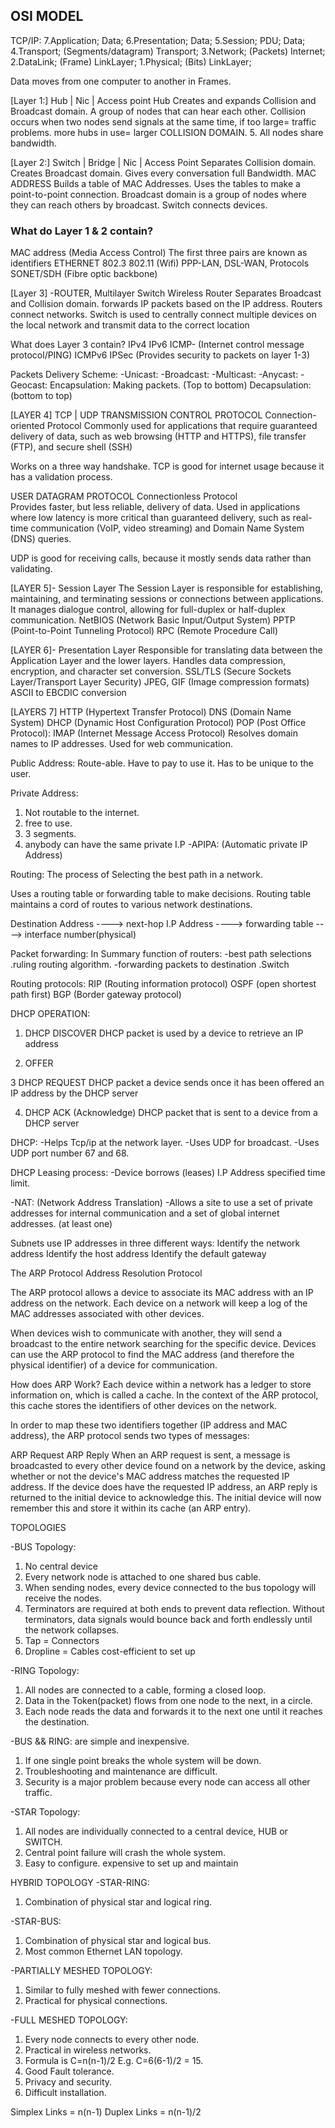 <h2> OSI MODEL </h2>
TCP/IP:
7.Application;                                    	 Data;  
6.Presentation;                                   	 Data;
5.Session;                 PDU;                    	 Data;
4.Transport;            (Segments/datagram)   	    Transport;
3.Network;               (Packets)                  Internet;     
2.DataLink;               (Frame)             		LinkLayer;      
1.Physical;                (Bits)              		LinkLayer;

Data moves from one computer to another in Frames.

[Layer 1:]  Hub | Nic | Access point
Hub Creates and expands Collision and Broadcast domain. 
A group of nodes that can hear each other.
Collision occurs when two nodes send signals at the same time, if too large= traffic problems. 
 more hubs in use= larger COLLISION DOMAIN.
5. All nodes share bandwidth.

[Layer 2:]   Switch | Bridge | Nic | Access Point
 Separates Collision domain.
 Creates Broadcast domain.
 Gives every conversation full Bandwidth.
 MAC ADDRESS
 Builds a table of MAC Addresses. 
 Uses the tables to make a point-to-point connection.
 Broadcast domain is a group of nodes where they can reach      others by broadcast.
 Switch connects devices.


<h3> What do Layer 1 & 2 contain?</h3>

MAC address (Media Access Control)   The first three pairs are known as identifiers
ETHERNET 802.3 
802.11 (Wifi)
PPP-LAN, DSL-WAN, Protocols
SONET/SDH (Fibre optic backbone)



[Layer 3]  -ROUTER, Multilayer Switch Wireless Router
Separates Broadcast and Collision domain.
forwards IP packets based on the IP address. 
Routers connect networks.
Switch is used to centrally connect multiple devices on the local network and transmit data to the correct location


What does Layer 3 contain?
IPv4
IPv6
ICMP- (Internet control message protocol/PING)
ICMPv6
IPSec (Provides security to packets on layer 1-3)

Packets Delivery Scheme:
-Unicast:
-Broadcast:
-Multicast:
-Anycast:
-Geocast:
Encapsulation: Making packets. (Top to bottom)
Decapsulation: (bottom to top)

[LAYER 4]  TCP | UDP
TRANSMISSION CONTROL PROTOCOL 
Connection-oriented Protocol
Commonly used for applications that require guaranteed delivery of data, such as web browsing (HTTP and HTTPS), file transfer (FTP), and secure shell (SSH)

Works on a three way handshake.
TCP is good for internet usage because it has a validation process.

USER DATAGRAM PROTOCOL
Connectionless Protocol  
Provides faster, but less reliable, delivery of data.
Used in applications where low latency is more critical than guaranteed delivery, such as real-time communication (VoIP, video streaming) and Domain Name System (DNS) queries.

UDP is good for receiving calls, 
because it mostly sends data rather than validating.


[LAYER 5]- Session Layer 
The Session Layer is responsible for establishing, maintaining, and terminating sessions or connections between applications.
It manages dialogue control, allowing for full-duplex or half-duplex communication.
NetBIOS (Network Basic Input/Output System)
PPTP (Point-to-Point Tunneling Protocol)
RPC (Remote Procedure Call)



[LAYER 6]- Presentation Layer 
Responsible for translating data between the Application Layer and the lower layers.
Handles data compression, encryption, and character set conversion.
SSL/TLS (Secure Sockets Layer/Transport Layer Security)
JPEG, GIF (Image compression formats)
ASCII to EBCDIC conversion



[LAYERS  7] 
HTTP (Hypertext Transfer Protocol)
DNS (Domain Name System)
DHCP (Dynamic Host Configuration Protocol)
POP (Post Office Protocol):
IMAP (Internet Message Access Protocol)
Resolves domain names to IP addresses.
Used for web communication.





Public Address:
Route-able.
Have to pay to use it.
Has to be unique to the user.

Private Address:
1. Not routable to the internet.
2. free to use.
3. 3 segments.
4. anybody can have the same private I.P
-APIPA: (Automatic private IP Address)

Routing: 
The process of Selecting the best path in a network.

Uses a routing table or forwarding table to make decisions. 
 Routing table maintains a cord of routes to various network destinations.

Destination Address ----> next-hop I.P Address ----> forwarding table  ----> interface number(physical)

Packet forwarding:
In Summary function of routers:
-best path selections
.ruling routing algorithm.
-forwarding packets to destination
.Switch

Routing protocols:
RIP (Routing information protocol)
OSPF (open shortest path first)
BGP (Border gateway protocol)



DHCP OPERATION:

1. DHCP DISCOVER
DHCP packet is used by a device to retrieve an IP address

2. OFFER

3 DHCP REQUEST
DHCP packet a device sends once it has been offered an IP address by the DHCP server

4. DHCP ACK (Acknowledge)
DHCP packet that is sent to a device from a DHCP server


DHCP:
-Helps Tcp/ip at the network layer.
-Uses UDP for broadcast.
-Uses UDP port number 67 and 68.

DHCP Leasing process:
-Device borrows (leases) I.P Address specified time limit.


-NAT: (Network Address Translation)
-Allows a site to use a set of private addresses for internal communication and a set of global internet addresses. (at least one)


Subnets use IP addresses in three different ways:
Identify the network address
Identify the host address
Identify the default gateway




The ARP Protocol
Address Resolution Protocol

The ARP protocol allows a device to associate its MAC address with an IP address on the network. Each device on a network will keep a log of the MAC addresses associated with other devices.

When devices wish to communicate with another, they will send a broadcast to the entire network searching for the specific device. Devices can use the ARP protocol to find the MAC address (and therefore the physical identifier) of a device for communication.


How does ARP Work?
Each device within a network has a ledger to store information on, which is called a cache. In the context of the ARP protocol, this cache stores the identifiers of other devices on the network.

In order to map these two identifiers together (IP address and MAC address), the ARP protocol sends two types of messages:

ARP Request
ARP Reply
When an ARP request is sent, a message is broadcasted to every other device found on a network by the device, asking whether or not the device's MAC address matches the requested IP address. If the device does have the requested IP address, an ARP reply is returned to the initial device to acknowledge this. The initial device will now remember this and store it within its cache (an ARP entry). 


TOPOLOGIES

-BUS Topology:
1. No central device 
2. Every network node is attached to one shared bus cable.
3. When sending nodes, every device connected to the bus topology will receive the nodes. 
4. Terminators are required at both ends to prevent data reflection. Without terminators, data signals would bounce back and forth endlessly until the network collapses.  
6. Tap = Connectors
7. Dropline = Cables
cost-efficient to set up

-RING Topology:
1. All nodes are connected to a cable, forming a closed loop.
2. Data in the Token(packet) flows from one node to the next, in a circle.
3. Each node reads the data and forwards it to the next one until it reaches the destination.

-BUS && RING: are simple and inexpensive. 
1. If one single point breaks the whole system will be down.
2. Troubleshooting and maintenance are difficult.
3. Security is a major problem because every node can access all other traffic.

-STAR Topology: 
1. All nodes are individually connected to a central device, HUB or SWITCH.
2. Central point failure will crash the whole system. 
3. Easy to configure.
 expensive to set up and maintain



 HYBRID TOPOLOGY
-STAR-RING:
1. Combination of physical star and logical ring.

-STAR-BUS:
1. Combination of physical star and logical bus.
2. Most common Ethernet LAN topology.


-PARTIALLY MESHED TOPOLOGY:
1. Similar to fully meshed with fewer connections.
2. Practical for physical connections. 


-FULL MESHED TOPOLOGY:
1. Every node connects to every other node.
2. Practical in wireless networks.
3. Formula is C=n(n-1)/2    E.g. C=6(6-1)/2 = 15.
4. Good Fault tolerance.
5. Privacy and security.
6. Difficult installation.


Simplex Links = n(n-1)
Duplex Links = n(n-1)/2

